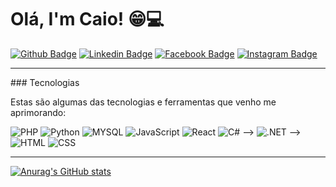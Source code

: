 # Olá, I'm Caio! 😁💻

[![Github Badge](https://img.shields.io/badge/GitHub-100000?style=for-the-badge&logo=github&logoColor=white)](https://github.com/caiosantosp)
[![Linkedin Badge](https://img.shields.io/badge/LinkedIn-0077B5?style=for-the-badge&logo=linkedin&logoColor=white)](https://www.linkedin.com/in/caiosantosportugal/)
[![Facebook Badge](https://img.shields.io/badge/Facebook-1877F2?style=for-the-badge&logo=facebook&logoColor=white)](https://www.facebook.com/profile.php?id=100026434596661)
[![Instagram Badge](https://img.shields.io/badge/Instagram-E4405F?style=for-the-badge&logo=instagram&logoColor=white)](https://www.instagram.com/caiosan_hs/)

<hr>
### Tecnologias

<p> Estas são algumas das tecnologias e ferramentas que venho me aprimorando:</p>

<span> 
<img src="https://img.shields.io/badge/PHP-777BB4?style=for-the-badge&logo=php&logoColor=white" alt="PHP"/>
<img src="https://img.shields.io/badge/Python-3776AB?style=for-the-badge&logo=python&logoColor=white" alt="Python"/> 
<img src="https://img.shields.io/badge/MySQL-00000F?style=for-the-badge&logo=mysql&logoColor=white" alt="MYSQL"/>
<img src="https://img.shields.io/badge/JavaScript-F7DF1E?style=for-the-badge&logo=javascript&logoColor=black" alt="JavaScript"/>
<img src="https://img.shields.io/badge/React-20232A?style=for-the-badge&logo=react&logoColor=61DAFB" alt="React"/>
<img src="https://img.shields.io/badge/C%23-239120?style=for-the-badge&logo=c-sharp&logoColor=white" alt="C#"/> -->
<img src="https://img.shields.io/badge/.NET-5C2D91?style=for-the-badge&logo=.net&logoColor=white" alt=".NET"/> -->
<img src="https://img.shields.io/badge/HTML5-E34F26?style=for-the-badge&logo=html5&logoColor=white" alt="HTML"/>
<img src="https://img.shields.io/badge/CSS3-1572B6?style=for-the-badge&logo=css3&logoColor=white" alt="CSS"/>
</span>
<hr>

[![Anurag's GitHub stats](https://github-readme-stats.vercel.app/api?username=caiosantosp)](https://github.com/anuraghazra/github-readme-stats)
